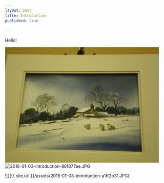 ```yaml
---
layout: post
title: Introduction
published: true

---
```


Hello!

![](assets/2016-01-03-introduction-beb08e91.JPG)
<img alt="2016-01-03-introduction-88f877ae.JPG" src="{{ url }}/assets/2016-01-03-introduction-88f877ae.JPG" width="" height="" >


![]({{ site.url }}/assets/2016-01-03-introduction-a1ff2b31.JPG)

